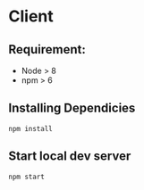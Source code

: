 # Client

## Requirement:

- Node > 8
- npm > 6

## Installing Dependicies

```
npm install 
```

## Start local dev server

```
npm start
```
